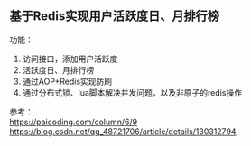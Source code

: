 ## 基于Redis实现用户活跃度日、月排行榜

功能：

1.  访问接口，添加用户活跃度
2.  活跃度日、月排行榜
3.  通过AOP+Redis实现防刷
4.  通过分布式锁、lua脚本解决并发问题，以及非原子的redis操作

参考：<br>
https://paicoding.com/column/6/9 <br>
https://blog.csdn.net/qq_48721706/article/details/130312794
